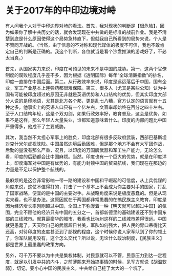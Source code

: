 # 关于2017年的中印边境对峙

有人问我个人对于中印边界对峙的看法。首先，我对现状的判断是【很危险】，因为如果你了解中共历史的话，就会发现现在中共做的是标准的战前作业。我是不清楚到底是什么原因使得这个局势急转直下，但就我自己所看到的局势来说，个人是不赞同开战的。（当然，由于信息的不对称和现代媒体的极度不可信，我也不敢肯定自己的判断是正确的。我这个判断，各位就当是看个沙盘推演的游戏好了，不必太当真。）

首先，从国家实力来说，印度在可预见的未来不是中国的威胁。第一，这两个官僚制度的腐败程度几乎差不多，因为根据《透明国际》每年“全球清廉指数”的排名，印度一直排在中国后面。第二。从行政效率来说，印度是远远落后于中国，国有企业，军工产业基本上连弹药都很难保障。第三，很多人（尤其是某些公知）认为中国有可能被印度超过的原因无非就是英语优势和人口结构的优势，但其实印度大部分人说的是印地语，尤其是北方各个邦，更是乱七八糟，官方认定的语言就有十五种之多，他事实上的英语人口只有一个亿左右，文盲率却始终在百分之四十左右。至于人口结构年轻，这是个双刃剑，如果行政效率好，教育普及，这会是优势，如果不是这样，那么年轻人大量失业，谁都知道意味着什么。印度的内部问题比中国严重得多，他成不了主要威胁。

其次，我当然不太担心军事上的胜负，印度北部有很多反政府武装，西部巴基斯坦对克什米尔虎视眈眈。中国虽然边境后勤困难，但是那个地方不会有大军团作战，后勤的量没有那么严重，况且，以印度的万国牌武器和军工生产能力，无论怎么看，印度的后勤都会比中国麻烦。当然。印度也有一个巨大的优势，就是在印度洋上，印度海军对中国是有优势的，有能力封锁中国的贸易航线，我们现在在那边的力量是不足以保护整个航线的。

最麻烦的是这会非常影响一带一路的建设和中国和平崛起的可信度，从上兵伐谋的角度来说，这仗不值得打的，打击了一个基本上不会成为你主要对手的国家，打乱了国家战略，便宜的是中国的主要对手。从战略角度来说是极度愚蠢的。但是从现实来看，也不是办法。这原因就在于两国都非常愚蠢的在搞民族主义教育，印度是因为经济增长率刚刚超过中国，全国上下弥漫着一种【明天就可以超过中国】的氛围，完全不顾他的经济只有中国的五分之一，首都新德里的基础建设还不到中国东部的三线城市。就算最豪华的城市，我看也比杭州这样的二线城市差得很远。中国就更愚蠢了，天天吹自己的武器超日甘美，军队如何强大，把人民的胃口吊得比天还高，对待印度的态度甚至到了鄙视的程度，这个时候你说人家军队到了你的领土了，你军队屁用没有，这个怎么交代？所以说，无论什么政治制度，【民族主义】都是世界上最愚蠢的政策方向。

另外，可千万不要以为中共是集权体制，对民意就可以不管，民意压力到达一定程度，就足以引发中共的内斗，之前薄熙来开始搞事情的时候，见军方就说【胡温软弱】，切记，要小心中国的民族主义，中共给自己挖了太大的一个坑了。
